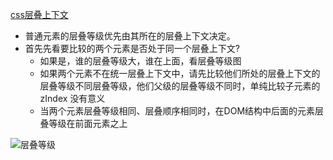 [css层叠上下文](https://juejin.cn/post/6844903667175260174)

* 普通元素的层叠等级优先由其所在的层叠上下文决定。
* 首先先看要比较的两个元素是否处于同一个层叠上下文?
    * 如果是，谁的层叠等级大，谁在上面，看层叠等级图
    * 如果两个元素不在统一层叠上下文中，请先比较他们所处的层叠上下文的层叠等级不同层叠等级，他们父级的层叠等级不同时，单纯比较子元素的 zIndex 没有意义
    * 当两个元素层叠等级相同、层叠顺序相同时，在DOM结构中后面的元素层叠等级在前面元素之上

![层叠等级](https://image-static.segmentfault.com/911/542/911542058-5ab466a10ee63_articlex)